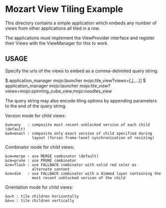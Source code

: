 # Mozart View Tiling Example

This directory contains a simple application which embeds any number of
views from other applications all tiled in a row.

The applications must implement the ViewProvider interface and register
their Views with the ViewManager for this to work.

## USAGE

Specify the urls of the views to embed as a comma-delimited query string.

  $ application_manager mojo:launcher mojo:tile_view?views=<app1>[,<app2>[,...]]
  $ application_manager mojo:launcher mojo:tile_view?views=mojo:spinning_cube_view,mojo:noodles_view

The query string may also encode tiling options by appending parameters to
the end of the query string.

  Version mode for child views:

    &vm=any   : composite most recent unblocked version of each child (default)
    &vm=exact : composite only exact version of child specified during
                layout (forces frame-level synchronization of resizing)

  Combinator mode for child views:

    &cm=merge : use MERGE combinator (default)
    &cm=prune : use PRUNE combinator
    &cm=flash : use FALLBACK combinator with solid red color as
                alternate content
    &cm=dim   : use FALLBACK combinator with a dimmed layer containing the
                most recent unblocked version of the child

  Orientation mode for child views:

    &o=h : tile children horizontally
    &o=v : tile children vertically
